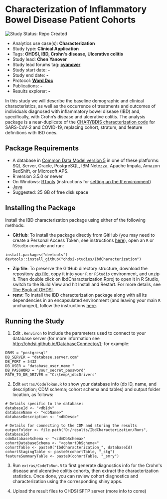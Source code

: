 Characterization of Inflammatory Bowel Disease Patient Cohorts
=============

<img src="https://img.shields.io/badge/Study%20Status-Repo%20Created-lightgray.svg" alt="Study Status: Repo Created">

- Analytics use case(s): **Characterization**
- Study type: **Clinical Application**
- Tags: **OHDSI, IBD, Crohn's disease, Ulcerative colitis**
- Study lead: **Chen Yanover**
- Study lead forums tag: **[cyanover](https://forums.ohdsi.org/u/cyanover)**
- Study start date: **-**
- Study end date: **-**
- Protocol: **[Word Doc](https://github.com/ohdsi-studies/IbdCharacterization/blob/master/documents/Protocol%20IBD%20Characterisation%20V1.6.docx)**
- Publications: **-**
- Results explorer: **-**

In this study we will describe the baseline demographic and clinical characteristics, as well as the occurrence of treatments and outcomes of individuals diagnosed with inflammatory bowel disease (IBD) and, specifically, with Crohn’s disease and ulcerative colitis. The analysis package is a near-duplicate of the [CHARYBDIS characterization code](https://github.com/ohdsi-studies/Covid19CharacterizationCharybdis) for SARS-CoV-2 and COVID-19, replacing cohort, stratum, and feature definitions with IBD ones.  

## Package Requirements
- A database in [Common Data Model version 5](https://github.com/OHDSI/CommonDataModel) in one of these platforms: SQL Server, Oracle, PostgreSQL, IBM Netezza, Apache Impala, Amazon RedShift, or Microsoft APS.
- R version 3.5.0 or newer
- On Windows: [RTools](http://cran.r-project.org/bin/windows/Rtools/) (instructions for [setting up the R environment](https://ohdsi.github.io/Hades/rSetup.html))
- [Java](http://java.com)
- Suggested: 25 GB of free disk space

## Installing the Package
Install the IBD characterization package using either of the following methods:
- **GitHub**: To install the package directly from GitHub (you may need to create a Personal Access Token, see instructions [here](https://ohdsi.github.io/Hades/installingHades.html)), open an `R` or `RStudio` console and run: 
````
install.packages("devtools")
devtools::install_github("ohdsi-studies/IbdCharacterization")
````
- **Zip file**: To preserve the GitHub directory structure, download the repository [zip file](https://github.com/ohdsi-studies/IbdCharacterization/archive/master.zip), copy it into your `R` or `RStudio` environment, and unzip it. Then double click on IbdCharacterization.Rproj to open it in R Studio, switch to the Build View and hit Install and Restart. For more details, see [The Book of OHDSI](https://ohdsi.github.io/TheBookOfOhdsi/PopulationLevelEstimation.html#running-the-study-package).
- **renv**: To install the IBD characterization package along with all its dependencies in an encapsulated environment (and leaving your main `R` unchanged), follow the instructions [here](https://github.com/ohdsi-studies/RanitidineCancerRisk/blob/master/StudyPackageSetup.md).

## Running the Study
1) Edit `.Renviron` to include the parameters used to connect to your database server (for more information see http://ohdsi.github.io/DatabaseConnector/); for example: 
````
DBMS = "postgresql"
DB_SERVER = "database.server.com"
DB_PORT = 5432
DB_USER = "database_user_name "
DB_PASSWORD = "your_secret_password"
PATH_TO_DB_DRIVER = "C:\temp\jdbcDrivers"
````

2) Edit `extras/CodeToRun.R` to show your database info (db ID, name, and description; CDM schema; cohort schema and tables) and output folder location, as follows: 
```` 
# Details specific to the database:
databaseId <- "<dbId>"
databaseName <- "<dbName>"
databaseDescription <- "<dbDesc>"

# Details for connecting to the CDM and storing the results
outputFolder <- file.path("D:/results/IbdCharacterization/Runs", databaseId)
cdmDatabaseSchema <- "<cdmDbSchema>"
cohortDatabaseSchema <- "<cohortDbSchema>"
cohortTable <- paste0("IbdCharacterization_", databaseId)
cohortStagingTable <- paste0(cohortTable, "_stg")
featureSummaryTable <- paste0(cohortTable, "_smry")
````
3) Run `extras/CodeToRun.R` to first generate diagnostics info for the Crohn's disease and ulcerative colitis cohorts, then extract the characterization statistics. Once done, you can review cohort diagnostics and characterization using the corresponding shiny apps. 

4) Upload the result files to OHDSI SFTP server (more info to come)
